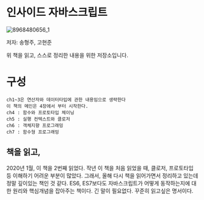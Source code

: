 # 인사이드 자바스크립트

![8968480656_1](https://user-images.githubusercontent.com/55838461/71680761-46a5b800-2dce-11ea-9fc5-f7a4f8b8419e.jpg)

저자: 송형주, 고현준

위 책을 읽고, 스스로 정리한 내용을 위한 저장소입니다.

# 구성

    ch1~3은 연산자와 데이터타입에 관한 내용임으로 생략한다
    이 책의 메인은 4장에서 부터 시작한다.
    ch4 : 함수와 프로토타입 체이닝
    ch5 : 실행 컨텍스트와 클로저
    ch6 : 객체지향 프로그래밍
    ch7 : 함수형 프로그래밍

## 책을 읽고,

2020년 1월, 이 책을 2번째 읽었다. 작년 이 책을 처음 읽었을 때,
클로저, 프로토타입 등 이해하기 어려운 부분이 많았다. 그래서, 올해 다시 책을 읽어가면서 정리하고 있는데 정말 깊이있는 책인 것 같다.
ES6, ES7보다도 자바스크립트가 어떻게 동작하는지에 대한 원리와 핵심개념을 잡아주는 책이다. 긴 말이 필요없다. 꾸준히 읽고싶은 명서이다.
